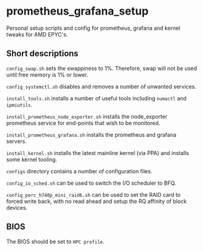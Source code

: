 # prometheus_grafana_setup
Personal setup scripts and config for prometheus, grafana and kernel tweaks for AMD EPYC's.

## Short descriptions

`config_swap.sh` sets the swappiness to 1%. Therefore, swap will not be used until free memory is 1% or lower.

`config_systemctl.sh` disables and removes a number of unwanted services.

`install_tools.sh` installs a number of useful tools including `numactl` and `ipmiutils`.

`install_prometheus_node_exporter.sh` installs the node_exporter prometheus service for end-points that wish to be monitored.

`install_prometheus_grafana.sh` installs the prometheus and grafana servers.

`install_kernel.sh` installs the latest mainline kernel (via PPA) and installs
some kernel tooling.

`configs` directory contains a number of configuration files.

`config_io_sched.sh` can be used to switch the I/O scheduler to BFQ.

`config_perc_h740p_mini_raid6.sh` can be used to set the RAID card to forced
write back, with no read ahead and setup the RQ affinity of block devices.

## BIOS

The BIOS should be set to `HPC profile`.
